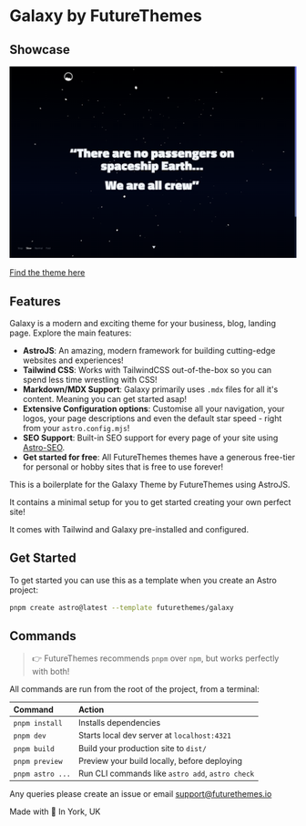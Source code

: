 # Galaxy by FutureThemes

## Showcase

![A shot of the boilerplat homepage. The heading reads "There are no passengers on spaceship earth... We are all crew."](./public/homepage.png)

[Find the theme here](https://galaxy.futurethemes.io)

## Features

Galaxy is a modern and exciting theme for your business,
blog, landing page. Explore the main features:

- **AstroJS**: An amazing, modern framework for building cutting-edge websites and experiences!
- **Tailwind CSS**: Works with TailwindCSS out-of-the-box so you can spend less time wrestling with CSS!
- **Markdown/MDX Support**: Galaxy primarily uses `.mdx` files for all it's content. Meaning you can get started asap!
- **Extensive Configuration options**: Customise all your navigation, your logos, your page descriptions and even the default star speed - right from your `astro.config.mjs`!
- **SEO Support**: Built-in SEO support for every page of your site using [Astro-SEO](https://github.com/jonasmerlin/astro-seo).
- **Get started for free**: All FutureThemes themes have a generous free-tier for personal
or hobby sites that is free to use forever!

This is a boilerplate for the Galaxy Theme by
FutureThemes using AstroJS.

It contains a minimal setup for you to get started
creating your own perfect site!

It comes with Tailwind and Galaxy pre-installed
and configured.

## Get Started

To get started you can use this as a template when
you create an Astro project:

```bash
pnpm create astro@latest --template futurethemes/galaxy
```

## Commands

> 👉 FutureThemes recommends `pnpm` over `npm`, but works perfectly with both!

All commands are run from the root of the project, from a terminal:

| Command                | Action                                           |
| :--------------------- | :----------------------------------------------- |
| `pnpm install`          | Installs dependencies                            |
| `pnpm dev`          | Starts local dev server at `localhost:4321`      |
| `pnpm build`        | Build your production site to `dist/`          |
| `pnpm preview`      | Preview your build locally, before deploying     |
| `pnpm astro ...`    | Run CLI commands like `astro add`, `astro check`

Any queries please create an issue
or email [support@futurethemes.io](mailto:support@futurethemes.io)

Made with 💖
In York, UK